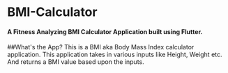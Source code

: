# BMI-Calculator
#### A Fitness Analyzing BMI Calculator Application built using Flutter.

##What's the App?
This is a BMI aka Body Mass Index calculator application. This application takes in various inputs like Height, Weight etc. And returns a BMI value based upon the inputs.
